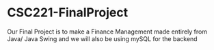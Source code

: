 # CSC221-FinalProject
Our Final Project is to make a Finance Management made entirely from Java/ Java Swing and we will also be using mySQL for the backend  
